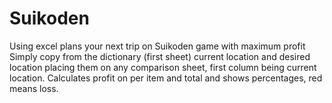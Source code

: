 # Suikoden
Using excel plans your next trip on Suikoden game with maximum profit
Simply copy from the dictionary (first sheet) current location and desired location placing them on any comparison sheet, first column being current location.
Calculates profit on per item and total and shows percentages, red means loss.
